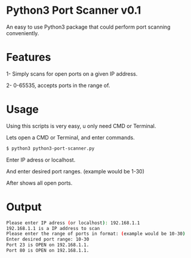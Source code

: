 # Python3 Port Scanner v0.1
An easy to use Python3 package that could perform port scanning conveniently.
# Features
1- Simply scans for open ports on a given IP address.

2- 0-65535, accepts ports in the range of.
# Usage
Using this scripts is very easy, u only need CMD or Terminal.

Lets open a CMD or Terminal, and enter commands.
```sh
$ python3 python3-port-scanner.py
```
Enter IP adress or localhost.

And enter desired port ranges. (example would be 1-30)

After shows all open ports.
# Output
```sh
Please enter IP adress (or localhost): 192.168.1.1
192.168.1.1 is a IP address to scan
Please enter the range of ports in format: (example would be 10-30)
Enter desired port range: 10-30
Port 23 is OPEN on 192.168.1.1.
Port 80 is OPEN on 192.168.1.1.
```
